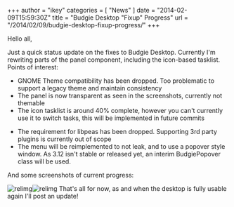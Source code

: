 +++
author = "ikey"
categories = [
"News"
]
date =  "2014-02-09T15:59:30Z"
title = "Budgie Desktop \"Fixup\" Progress"
url = "/2014/02/09/budgie-desktop-fixup-progress/"
+++

Hello all,

Just a quick status update on the fixes to Budgie Desktop. Currently I'm rewriting parts of the panel component, including the icon-based tasklist. Points of interest:

* GNOME Theme compatibility has been dropped. Too problematic to support a legacy theme and maintain consistency
* The panel is now transparent as seen in the screenshots, currently not themable
* The icon tasklist is around 40% complete, however you can't currently use it to switch tasks, this will be implemented in future commits
<!--more-->
* The requirement for libpeas has been dropped. Supporting 3rd party plugins is currently out of scope
* The menu will be reimplemented to not leak, and to use a popover style window. As 3.12 isn't stable or released yet, an interim BudgiePopover class will be used.

And some screenshots of current progress:

![relimg](Screenshot-from-2014-02-08-150632.png)![relimg](Screenshot-from-2014-02-09-153742.png)
That's all for now, as and when the desktop is fully usable again I'll post an update!